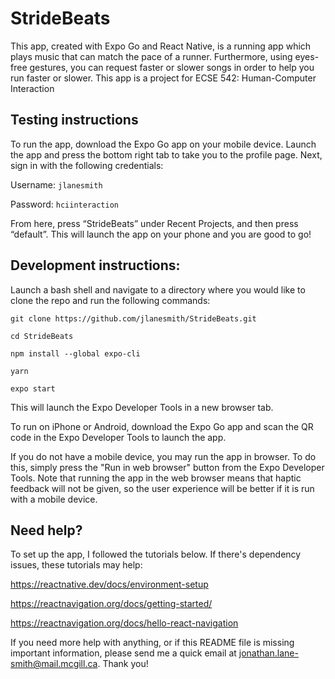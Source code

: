 # StrideBeats
This app, created with Expo Go and React Native, is a running app which plays music that can match the pace of a runner. Furthermore, using eyes-free gestures, you can request faster or slower songs in order to help you run faster or slower. This app is a project for ECSE 542: Human-Computer Interaction

## Testing instructions

To run the app, download the Expo Go app on your mobile device. Launch the app and press the bottom right tab to take you to the profile page. Next, sign in with the following credentials:

Username: `jlanesmith`
  
Password: `hciinteraction`
  
From here, press “StrideBeats” under Recent Projects, and then press “default”. This will launch the app on your phone and you are good to go! 


## Development instructions:

Launch a bash shell and navigate to a directory where you would like to clone the repo and run the following commands:

`git clone https://github.com/jlanesmith/StrideBeats.git`

`cd StrideBeats`

`npm install --global expo-cli`

`yarn`

`expo start`

This will launch the Expo Developer Tools in a new browser tab.

To run on iPhone or Android, download the Expo Go app and scan the QR code in the Expo Developer Tools to launch the app.

If you do not have a mobile device, you may run the app in browser. To do this, simply press the "Run in web browser" button from the Expo Developer Tools. Note that running the app in the web browser means that haptic feedback will not be given, so the user experience will be better if it is run with a mobile device.

## Need help?

To set up the app, I followed the tutorials below. If there's dependency issues, these tutorials may help:

https://reactnative.dev/docs/environment-setup

https://reactnavigation.org/docs/getting-started/

https://reactnavigation.org/docs/hello-react-navigation

If you need more help with anything, or if this README file is missing important information, please send me a quick email at jonathan.lane-smith@mail.mcgill.ca. Thank you!

